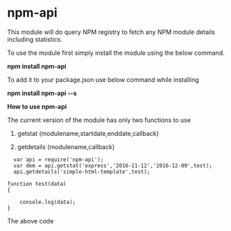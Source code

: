 # npm-api
This module will do query NPM registry to fetch any NPM module details including statistics.

To use the module first simply install the module using the below command.

**npm install npm-api**

To add it to your package.json use below command while installing

**npm install npm-api --s**

**How to use npm-api**

The current version of the module has only two functions to use

1. getstat (modulename,startdate,enddate,callback)

2. getdetails (modulename,callback)
```
  var api = require('npm-api');
  var dem = api.getstat('express','2016-11-12','2016-12-09',test);
  api.getdetails('simple-html-template',test);

function test(data)
{

	console.log(data);
}
```

The above code

